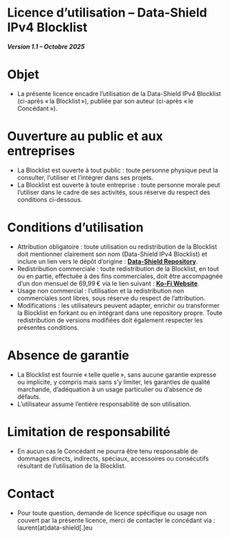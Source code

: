 # Licence d’utilisation – Data-Shield IPv4 Blocklist

***Version 1.1 – Octobre 2025***

# Objet

- La présente licence encadre l’utilisation de la Data-Shield IPv4 Blocklist (ci-après « la Blocklist »), publiée par son auteur (ci-après « le Concédant »).

# Ouverture au public et aux entreprises

- La Blocklist est ouverte à tout public : toute personne physique peut la consulter, l’utiliser et l’intégrer dans ses projets.
- La Blocklist est ouverte à toute entreprise : toute personne morale peut l’utiliser dans le cadre de ses activités, sous réserve du respect des conditions ci-dessous.

# Conditions d’utilisation

- Attribution obligatoire : toute utilisation ou redistribution de la Blocklist doit mentionner clairement son nom (Data-Shield IPv4 Blocklist) et inclure un lien vers le dépôt d’origine :
[**Data-Shield Repository**](https://github.com/duggytuxy/Data-Shield_IPv4_Blocklist).
- Redistribution commerciale : toute redistribution de la Blocklist, en tout ou en partie, effectuée à des fins commerciales, doit être accompagnée d’un don mensuel de 69,99 € via le lien suivant :
[**Ko-Fi Website**](https://ko-fi.com/laurentmduggytuxy).
- Usage non commercial : l’utilisation et la redistribution non commerciales sont libres, sous réserve du respect de l’attribution.
- Modifications : les utilisateurs peuvent adapter, enrichir ou transformer la Blocklist en forkant ou en intégrant dans une repository propre. Toute redistribution de versions modifiées doit également respecter les présentes conditions.

# Absence de garantie

- La Blocklist est fournie « telle quelle », sans aucune garantie expresse ou implicite, y compris mais sans s’y limiter, les garanties de qualité marchande, d’adéquation à un usage particulier ou d’absence de défauts.
- L’utilisateur assume l’entière responsabilité de son utilisation.

# Limitation de responsabilité

- En aucun cas le Concédant ne pourra être tenu responsable de dommages directs, indirects, spéciaux, accessoires ou consécutifs résultant de l’utilisation de la Blocklist.

# Contact

- Pour toute question, demande de licence spécifique ou usage non couvert par la présente licence, merci de contacter le concédant via : laurent(at)data-shield[.]eu